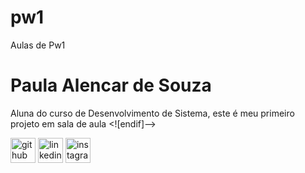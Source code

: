 # pw1
Aulas de Pw1
# Paula Alencar de Souza
Aluna do curso de Desenvolvimento de Sistema, este é meu primeiro projeto em sala de aula 
<![endif]-->

[<img src='https://cdn.jsdelivr.net/npm/simple-icons@3.0.1/icons/github.svg' alt='github' height='40'>](https://github.com/)  [<img src='https://cdn.jsdelivr.net/npm/simple-icons@3.0.1/icons/linkedin.svg' alt='linkedin' height='40'>](https://www.linkedin.com/in/paula-alencar-de-souza-14231164/)  [<img src='https://cdn.jsdelivr.net/npm/simple-icons@3.0.1/icons/instagram.svg' alt='instagram' height='40'>](https://www.instagram.com/paula,souza11)  